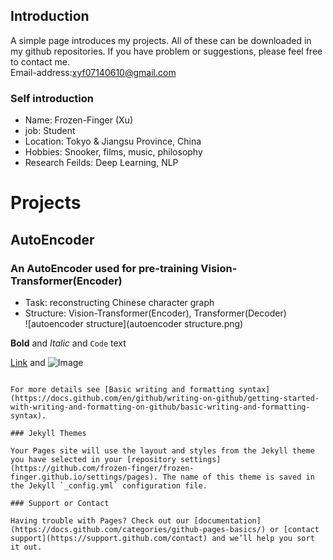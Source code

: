 ## Introduction
A simple page introduces my projects. All of these can be downloaded in my github repositories.
If you have problem or suggestions, please feel free to contact me.<br>
Email-address:<a href="mailto:xyf07140610@gmail.com">xyf07140610@gmail.com</a>

### Self introduction
 - Name: Frozen-Finger (Xu)
 - job: Student
 - Location: Tokyo & Jiangsu Province, China
 - Hobbies: Snooker, films, music, philosophy
 - Research Feilds: Deep Learning, NLP


# Projects

## AutoEncoder
### An AutoEncoder used for pre-training Vision-Transformer(Encoder)

 - Task: reconstructing Chinese character graph
 - Structure: Vision-Transformer(Encoder), Transformer(Decoder)<br>
 ![autoencoder structure](autoencoder structure.png)

**Bold** and _Italic_ and `Code` text

[Link](url) and ![Image](src)
```

For more details see [Basic writing and formatting syntax](https://docs.github.com/en/github/writing-on-github/getting-started-with-writing-and-formatting-on-github/basic-writing-and-formatting-syntax).

### Jekyll Themes

Your Pages site will use the layout and styles from the Jekyll theme you have selected in your [repository settings](https://github.com/frozen-finger/frozen-finger.github.io/settings/pages). The name of this theme is saved in the Jekyll `_config.yml` configuration file.

### Support or Contact

Having trouble with Pages? Check out our [documentation](https://docs.github.com/categories/github-pages-basics/) or [contact support](https://support.github.com/contact) and we’ll help you sort it out.
